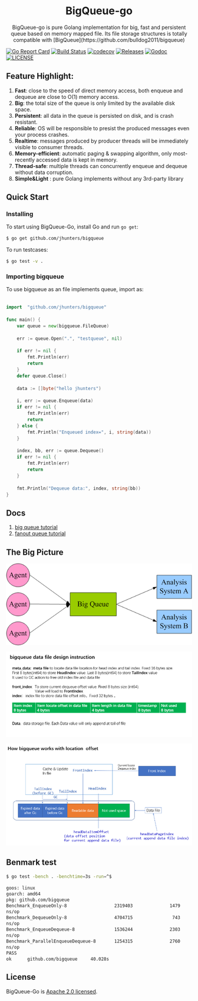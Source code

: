 <h1 align="center">BigQueue-go</h1>

<p align="center">
BigQueue-go is pure Golang implementation for big, fast and persistent queue based on memory mapped file. Its file storage structures is totally compatible with 
[BigQueue](https://github.com/bulldog2011/bigqueue)
</p>

[![Go Report Card](https://goreportcard.com/badge/github.com/jhunters/bigqueue?style=flat-square)](https://goreportcard.com/report/github.com/jhunters/bigqueue)
[![Build Status](https://api.travis-ci.org/jhunters/jprotobuf.svg?branch=master)](https://travis-ci.org/jhunters/bigqueue)
[![codecov](https://codecov.io/gh/jhunters/bigqueue/branch/master/graph/badge.svg)](https://codecov.io/gh/jhunters/bigqueue)
[![Releases](https://img.shields.io/github/release/jhunters/bigqueue/all.svg?style=flat-square)](https://github.com/jhunters/bigqueue/releases)
[![Godoc](http://img.shields.io/badge/go-documentation-blue.svg?style=flat-square)](https://godoc.org/github.com/jhunters/bigqueue)
[![LICENSE](https://img.shields.io/github/license/jhunters/bigqueue.svg?style=flat-square)](https://github.com/jhunters/bigqueue/blob/master/LICENSE)

## Feature Highlight:  
1. **Fast**: close to the speed of direct memory access, both enqueue and dequeue are close to O(1) memory access.  
2. **Big**: the total size of the queue is only limited by the available disk space.  
3. **Persistent**: all data in the queue is persisted on disk, and is crash resistant.
4. **Reliable**: OS will be responsible to presist the produced messages even your process crashes.  
5. **Realtime**: messages produced by producer threads will be immediately visible to consumer threads.
6. **Memory-efficient**: automatic paging & swapping algorithm, only most-recently accessed data is kept in memory.  
7. **Thread-safe**: multiple threads can concurrently enqueue and dequeue without data corruption. 
8. **Simple&Light** : pure Golang implements without any 3rd-party library

## Quick Start

### Installing 

To start using BigQueue-Go, install Go and run `go get`:

```sh
$ go get github.com/jhunters/bigqueue
```

To run testcases:
```sh
$ go test -v .
```

### Importing bigqueue

To use bigqueue as an file implements queue, import as: 

```go

import	"github.com/jhunters/bigqueue"

func main() {
	var queue = new(bigqueue.FileQueue)

	err := queue.Open(".", "testqueue", nil)

	if err != nil {
		fmt.Println(err)
		return
	}
	defer queue.Close()
	
	data := []byte("hello jhunters")
	
	i, err := queue.Enqueue(data)
	if err != nil {
		fmt.Println(err)
		return
	} else {
		fmt.Println("Enqueued index=", i, string(data))
	}
	
	index, bb, err := queue.Dequeue()
	if err != nil {
		fmt.Println(err)
		return
	}
	
	fmt.Println("Dequeue data:", index, string(bb))
}
```

## Docs
1. [big queue tutorial](./docs/QueueTutorial.md)
2. [fanout queue tutorial](./docs/FanoutQueueTutorial.md)

## The Big Picture
![design](./docs/images/log_collector.png)

![design](./docs/images/file_storage_overview.png)

![design](./docs/images/location_offset_overview.png)


## Benmark test
```sh
$ go test -bench . -benchtime=3s -run=^$
```

```property
goos: linux
goarch: amd64
pkg: github.com/bigqueue
Benchmark_EnqueueOnly-8                  2319403              1479 ns/op
Benchmark_DequeueOnly-8                  4704715               743 ns/op
Benchmark_EnqueueDequeue-8               1536244              2303 ns/op
Benchmark_ParallelEnqueueDequeue-8       1254315              2760 ns/op
PASS
ok      github.com/bigqueue     40.028s
```


## License
BigQueue-Go is [Apache 2.0 licensed](./LICENSE).
